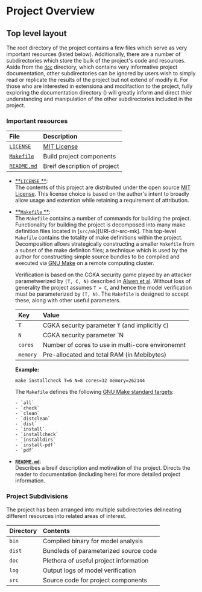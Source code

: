   Project Overview
====================

## Top level layout

The root directory of the project contains a few files which serve as very important resources (listed below).
Additionally, there are a number of subdirectories which store the bulk of the project's code and resources.
Aside from the [`doc`][URI-dir-doc] directory, which contains very informative project documentation, other subdirectories can be ignored by users wish to simply read or replicate the results of the project but not extend of modify it.
For those who are interested in extensiona and modifaction to the project, fully exploring the documentation directory () will greatly inform and direct thier understanding and manipulation of the other subdirectories included in the project.


### Important resources

| File                         | Description                  |
| :--------------------------- | :--------------------------- |
| [`LICENSE`  ][URI-LICENSE]   | [MIT License][SPDX-MIT]      |
| [`Makefile` ][URI-Makefile]  | Build project components     |
| [`README.md`][URI-README.md] | Breif description of project |


  - [**`LICENSE`  **][URI-LICENSE]:  
      The contents of this project are distributed under the open source [MIT License][SPDX-MIT].
      This license choice is based on the author's intent to broadly allow usage and extention while retaining a requirement of attribution.

  - [**`Makefile` **][URI-Makefile]:  
      The `Makefile` contains a number of commands for building the project.
      Functionality for building the project is decomposed into many make definition files located in [`src/mk`][URI-dir-src-mk].
      This top-level `Makefile` contains the totality of make definitions within the project.
      Decomposition allows strategically constructing a smaller `Makefile` from a subset of the make definiton files; a technique which is used by the author for constructing simple source bundles to be compiled and executed via [GNU Make][URI-GNU-Make] on a remote computing cluster.
      
      Verification is based on the CGKA security game played by an attacker parametwerized by `(T, C, N)` described in [Alwen et al][DOI-00].
      Without loss of generality the project assumes `T = C`, and hence the model verification must be parameterized by `(T, N)`.
      The `Makefile` is designed to accept these, along with other useful parameters.

      | Key      | Value                                            |
      | :------- | :----------------------------------------------- |
      | `T`      | CGKA security parameter `T` (and implicitly `C`) |
      | `N`      | CGKA security parameter `N                       |
      | `cores`  | Number of cores to use in multi-core environemnt |
      | `memory` | Pre-allocated and total RAM (in Mebibytes)       |

      **Example:**
      ```
      make installcheck T=6 N=8 cores=32 memory=262144
      ```

      The `Makefile` defines the following [GNU Make standard targets][URI-GNU-Targets]:

        - `all`
        - `check`
        - `clean`
        - `distclean`
        - `dist`
        - `install`
        - `installcheck`
        - `installdirs`
        - `install-pdf`
        - `pdf`


  - [**`README.md`**][URI-README.md]:  
    Describes a breif description and motivation of the project.
    Directs the reader to documentation (including here) for more detailed project information.


### Project Subdivisions

The project has been arranged into multiple subdirectories delineating different resources into related areas of interest.


| Directory | Contents                               |
| :-------- | :------------------------------------- |
| `bin`     | Compiled binary for model analysis     |
| `dist`    | Bundleds of parameterized source code  |
| `doc`     | Plethora of useful project information |
| `log`     | Output logs of model verification      |
| `src`     | Source code for project components     |



[DOI-00]: https://doi.org/10.1007/978-3-030-56784-2_9

[SPDX-MIT]: https://spdx.org/licenses/MIT.html

[URI-GNU-Make]:    https://www.gnu.org/software/make/
[URI-GNU-Targets]: https://www.gnu.org/software/make/manual/html_node/Standard-Targets.html#Standard-Targets

[URI-LICENSE]:   https://github.com/recursion-ninja/masters-thesis/blob/master/doc/LICENSE
[URI-Makefile]:  https://github.com/recursion-ninja/masters-thesis/blob/master/Makefile
[URI-README.md]: https://github.com/recursion-ninja/masters-thesis#readme 

[URI-dir-doc]: 
[URI-dir-src-mk]:
